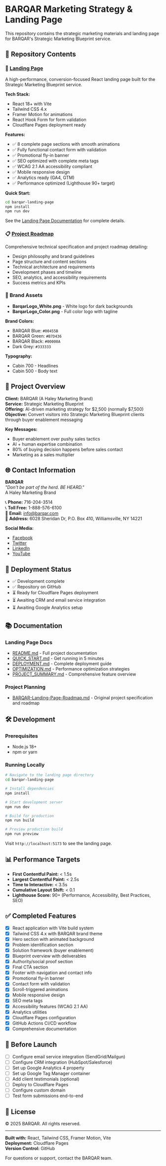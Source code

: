 # BARQAR Marketing Strategy & Landing Page

This repository contains the strategic marketing materials and landing page for BARQAR's Strategic Marketing Blueprint service.

## 📁 Repository Contents

### 🚀 [Landing Page](./barqar-landing-page/)
A high-performance, conversion-focused React landing page built for the Strategic Marketing Blueprint service.

**Tech Stack:**
- React 18+ with Vite
- Tailwind CSS 4.x
- Framer Motion for animations
- React Hook Form for form validation
- Cloudflare Pages deployment ready

**Features:**
- ✅ 8 complete page sections with smooth animations
- ✅ Fully functional contact form with validation
- ✅ Promotional fly-in banner
- ✅ SEO optimized with complete meta tags
- ✅ WCAG 2.1 AA accessibility compliant
- ✅ Mobile responsive design
- ✅ Analytics ready (GA4, GTM)
- ✅ Performance optimized (Lighthouse 90+ target)

**Quick Start:**
```bash
cd barqar-landing-page
npm install
npm run dev
```

See the [Landing Page Documentation](./barqar-landing-page/README.md) for complete details.

### 📋 [Project Roadmap](./BARQAR-Landing-Page-Roadmap.md)
Comprehensive technical specification and project roadmap detailing:
- Design philosophy and brand guidelines
- Page structure and content sections
- Technical architecture and requirements
- Development phases and timeline
- SEO, analytics, and accessibility requirements
- Success metrics and KPIs

### 🎨 Brand Assets
- **BarqarLogo_White.png** - White logo for dark backgrounds
- **BarqarLogo_Color.png** - Full color logo with tagline

**Brand Colors:**
- BARQAR Blue: `#00455B`
- BARQAR Green: `#B7D436`
- BARQAR Black: `#00000A`
- Dark Grey: `#333333`

**Typography:**
- Cabin 700 - Headlines
- Cabin 500 - Body text

## 🎯 Project Overview

**Client:** BARQAR (A Haley Marketing Brand)  
**Service:** Strategic Marketing Blueprint  
**Offering:** AI-driven marketing strategy for $2,500 (normally $7,500)  
**Objective:** Convert visitors into Strategic Marketing Blueprint clients through buyer enablement messaging

**Key Messages:**
- Buyer enablement over pushy sales tactics
- AI + human expertise combination
- 80% of buying decision happens before sales contact
- Marketing as a sales multiplier

## 🌐 Contact Information

**BARQAR**  
*"Don't be part of the herd. BE HEARD."*  
A Haley Marketing Brand

📞 **Phone:** 716-204-3514  
📞 **Toll Free:** 1-888-576-6100  
📧 **Email:** info@barqar.com  
📍 **Address:** 6028 Sheridan Dr, P.O. Box 410, Williamsville, NY 14221

**Social Media:**
- [Facebook](https://www.facebook.com/BARQARmarketing)
- [Twitter](https://twitter.com/barqarmarketing)
- [LinkedIn](https://www.linkedin.com/company/barqar)
- [YouTube](https://www.youtube.com/channel/UCk0dCbBskRBCD8RV8ubIjgA)

## 🚀 Deployment Status

- ✅ Development complete
- ✅ Repository on GitHub
- ⏳ Ready for Cloudflare Pages deployment
- ⏳ Awaiting CRM and email service integration
- ⏳ Awaiting Google Analytics setup

## 📚 Documentation

### Landing Page Docs
- [README.md](./barqar-landing-page/README.md) - Full project documentation
- [QUICK_START.md](./barqar-landing-page/QUICK_START.md) - Get running in 5 minutes
- [DEPLOYMENT.md](./barqar-landing-page/DEPLOYMENT.md) - Complete deployment guide
- [OPTIMIZATION.md](./barqar-landing-page/OPTIMIZATION.md) - Performance optimization strategies
- [PROJECT_SUMMARY.md](./barqar-landing-page/PROJECT_SUMMARY.md) - Comprehensive feature overview

### Project Planning
- [BARQAR-Landing-Page-Roadmap.md](./BARQAR-Landing-Page-Roadmap.md) - Original project specification and roadmap

## 🛠️ Development

### Prerequisites
- Node.js 18+
- npm or yarn

### Running Locally
```bash
# Navigate to the landing page directory
cd barqar-landing-page

# Install dependencies
npm install

# Start development server
npm run dev

# Build for production
npm run build

# Preview production build
npm run preview
```

Visit `http://localhost:5173` to see the landing page.

## 📊 Performance Targets

- **First Contentful Paint:** < 1.5s
- **Largest Contentful Paint:** < 2.5s
- **Time to Interactive:** < 3.5s
- **Cumulative Layout Shift:** < 0.1
- **Lighthouse Score:** 90+ (Performance, Accessibility, Best Practices, SEO)

## ✅ Completed Features

- [x] React application with Vite build system
- [x] Tailwind CSS 4.x with BARQAR brand theme
- [x] Hero section with animated background
- [x] Problem identification section
- [x] Solution framework (buyer enablement)
- [x] Blueprint overview with deliverables
- [x] Authority/social proof section
- [x] Final CTA section
- [x] Footer with navigation and contact info
- [x] Promotional fly-in banner
- [x] Contact form with validation
- [x] Scroll-triggered animations
- [x] Mobile responsive design
- [x] SEO meta tags
- [x] Accessibility features (WCAG 2.1 AA)
- [x] Analytics utilities
- [x] Cloudflare Pages configuration
- [x] GitHub Actions CI/CD workflow
- [x] Comprehensive documentation

## 🔧 Before Launch

- [ ] Configure email service integration (SendGrid/Mailgun)
- [ ] Configure CRM integration (HubSpot/Salesforce)
- [ ] Set up Google Analytics 4 property
- [ ] Set up Google Tag Manager container
- [ ] Add client testimonials (optional)
- [ ] Deploy to Cloudflare Pages
- [ ] Configure custom domain
- [ ] Test form submissions end-to-end

## 📝 License

© 2025 BARQAR. All rights reserved.

---

**Built with:** React, Tailwind CSS, Framer Motion, Vite  
**Deployment:** Cloudflare Pages  
**Version Control:** GitHub

For questions or support, contact the BARQAR team.
